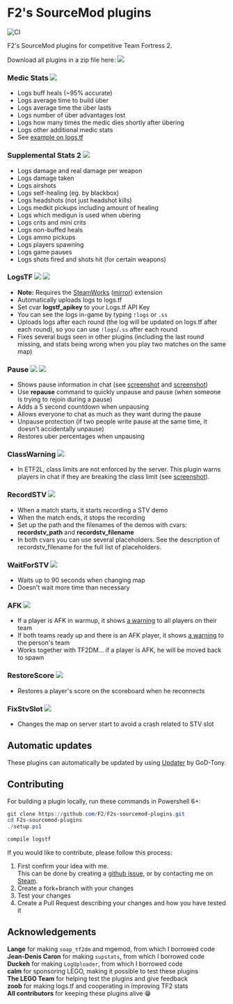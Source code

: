 # F2's SourceMod plugins

![CI](https://github.com/F2/F2s-sourcemod-plugins/workflows/CI/badge.svg)

F2's SourceMod plugins for competitive Team Fortress 2.

Download all plugins in a zip file here: <a href="https://sourcemod.krus.dk/f2-sourcemod-plugins.zip"><img src="https://img.shields.io/badge/-download-informational" /></a>

### Medic Stats <a href="https://sourcemod.krus.dk/medicstats.zip"><img src="https://img.shields.io/badge/-download-informational" /></a>

- Logs buff heals (~95% accurate)
- Logs average time to build über
- Logs average time the über lasts
- Logs number of über advantages lost
- Logs how many times the medic dies shortly after übering
- Logs other additional medic stats
- See [example on logs.tf](https://logs.tf/154545)

### Supplemental Stats 2 <a href="https://sourcemod.krus.dk/supstats2.zip"><img src="https://img.shields.io/badge/-download-informational" /></a>

- Logs damage and real damage per weapon
- Logs damage taken
- Logs airshots
- Logs self-healing (eg. by blackbox)
- Logs headshots (not just headshot kills)
- Logs medkit pickups including amount of healing
- Logs which medigun is used when ubering
- Logs crits and mini crits
- Logs non-buffed heals
- Logs ammo pickups
- Logs players spawning
- Logs game pauses
- Logs shots fired and shots hit (for certain weapons)

### LogsTF <a href="https://sourcemod.krus.dk/logstf.zip"><img src="https://img.shields.io/badge/-download-informational" /></a> <a href="./logstf"><img src="https://img.shields.io/badge/-More%20info-yellowgreen" /></a>

- **Note:** Requires the [SteamWorks](https://users.alliedmods.net/~kyles/builds/SteamWorks/) ([mirror](https://github.com/hexa-core-eu/SteamWorks/releases)) extension
- Automatically uploads logs to logs.tf
- Set cvar **logstf_apikey** to your Logs.tf API Key
- You can see the logs in-game by typing `!logs` or `.ss`
- Uploads logs after each round (the log will be updated on logs.tf after each round), so you can use `!logs`/`.ss` after each round
- Fixes several bugs seen in other plugins (including the last round missing, and stats being wrong when you play two matches on the same map)

### Pause <a href="https://sourcemod.krus.dk/pause.zip"><img src="https://img.shields.io/badge/-download-informational" /></a> <a href="./pause"><img src="https://img.shields.io/badge/-More%20info-yellowgreen" /></a>

- Shows pause information in chat (see [screenshot](https://sourcemod.krus.dk/pause.jpg) and [screenshot](https://sourcemod.krus.dk/pause-time.jpg))
- Use **repause** command to quickly unpause and pause (when someone is trying to rejoin during a pause)
- Adds a 5 second countdown when unpausing
- Allows everyone to chat as much as they want during the pause
- Unpause protection (if two people write pause at the same time, it doesn't accidentally unpause)
- Restores uber percentages when unpausing

### ClassWarning <a href="https://sourcemod.krus.dk/classwarning.zip"><img src="https://img.shields.io/badge/-download-informational" /></a>

- In ETF2L, class limits are not enforced by the server. This plugin warns players in chat if they are breaking the class limit (see [screenshot](https://sourcemod.krus.dk/classwarning.jpg)).

### RecordSTV <a href="https://sourcemod.krus.dk/recordstv.zip"><img src="https://img.shields.io/badge/-download-informational" /></a>

- When a match starts, it starts recording a STV demo
- When the match ends, it stops the recording
- Set up the path and the filenames of the demos with cvars: **recordstv_path** and **recordstv_filename**
- In both cvars you can use several placeholders. See the description of recordstv_filename for the full list of placeholders.

### WaitForSTV <a href="https://sourcemod.krus.dk/waitforstv.zip"><img src="https://img.shields.io/badge/-download-informational" /></a>

- Waits up to 90 seconds when changing map
- Doesn't wait more time than necessary

### AFK <a href="https://sourcemod.krus.dk/afk.zip"><img src="https://img.shields.io/badge/-download-informational" /></a>

- If a player is AFK in warmup, it shows [a warning](https://sourcemod.krus.dk/afk-1.jpg) to all players on their team
- If both teams ready up and there is an AFK player, it shows [a warning](https://sourcemod.krus.dk/afk-2.jpg) to the person's team
- Works together with TF2DM... if a player is AFK, he will be moved back to spawn

### RestoreScore <a href="https://sourcemod.krus.dk/restorescore.zip"><img src="https://img.shields.io/badge/-download-informational" /></a>

- Restores a player's score on the scoreboard when he reconnects

### FixStvSlot <a href="https://sourcemod.krus.dk/fixstvslot.zip"><img src="https://img.shields.io/badge/-download-informational" /></a>

- Changes the map on server start to avoid a crash related to STV slot

## Automatic updates

These plugins can automatically be updated by using <a href="https://forums.alliedmods.net/showthread.php?t=169095">Updater</a> by GoD-Tony.

## Contributing

For building a plugin locally, run these commands in Powershell 6+:

```powershell
git clone https://github.com/F2/F2s-sourcemod-plugins.git
cd F2s-sourcemod-plugins
./setup.ps1

compile logstf
```

If you would like to contribute, please follow this process:

1. First confirm your idea with me.\
   This can be done by creating a [github issue](https://github.com/F2/F2s-sourcemod-plugins/issues), or by contacting me on [Steam](https://steamcommunity.com/id/f2/).
2. Create a fork+branch with your changes
3. Test your changes
4. Create a Pull Request describing your changes and how you have tested it

## Acknowledgements

**Lange** for making `soap_tf2dm` and mgemod, from which I borrowed code\
**Jean-Denis Caron** for making `supstats`, from which I borrowed code\
**Duckeh** for making `LogUploader`, from which I borrowed code\
**calm** for sponsoring LEGO, making it possible to test these plugins\
**The LEGO Team** for helping test the plugins and give feedback\
**zoob** for making logs.tf and cooperating in improving TF2 stats\
**All contributors** for keeping these plugins alive 😁
